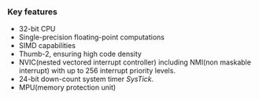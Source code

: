 ### Key features
* 32-bit CPU
* Single-precision floating-point computations
* SIMD capabilities
* Thumb-2, ensuring high code density
* NVIC(nested vectored interrupt controller) including NMI(non maskable interrupt)
with up to 256 interrupt priority levels.
* 24-bit down-count system timer *SysTick*.
* MPU(memory protection unit)
